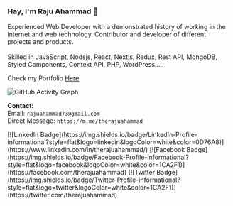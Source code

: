 ### Hay, I'm Raju Ahammad 👋

<p>Experienced Web Developer with a demonstrated history of working in the internet and web technology. Contributor and developer of different projects and products.
<br>
<br>Skilled in JavaScript, Nodsjs, React, Nextjs, Redux, Rest API, MongoDB, Styled Components, Context API, PHP, WordPress.....
</p>

<p>
Check my Portfolio <a href="https://rajuahammad.com/">Here</a><br> 
</p>


<!---
<a href="https://app.daily.dev/rajuahammad"><img src="https://api.daily.dev/devcards/29123494f86c4d79a16fcd4897d7cb2f.png?r=n9d" width="400" alt="Raju Ahammad's Dev Card"/></a>
<br/>

![GitHub stats](https://github-readme-stats.vercel.app/api?username=therajuahammad&show_icons=true)  
-->


![GitHub Activity Graph](https://activity-graph.herokuapp.com/graph?username=therajuahammad&theme=github)  


<p>
<strong>Contact:</strong> <br>
Email: <code>rajuahammad73@gmail.com</code> <br>
Direct Message: <code>https://m.me/therajuahammad</code>
</p>

<p>  
[![LinkedIn Badge](https://img.shields.io/badge/LinkedIn-Profile-informational?style=flat&logo=linkedin&logoColor=white&color=0D76A8)](https://www.linkedin.com/in/therajuahammad/)
[![Facebook Badge](https://img.shields.io/badge/Facebook-Profile-informational?style=flat&logo=facebook&logoColor=white&color=1CA2F1)](https://facebook.com/therajuahammad)
[![Twitter Badge](https://img.shields.io/badge/Twitter-Profile-informational?style=flat&logo=twitter&logoColor=white&color=1CA2F1)](https://twitter.com/therajuahammad)
</p>

